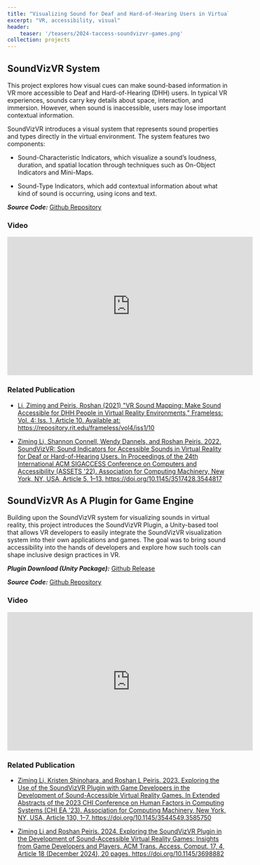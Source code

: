 ```yaml
---
title: "Visualizing Sound for Deaf and Hard-of-Hearing Users in Virtual Reality"
excerpt: "VR, accessibility, visual"
header:
    teaser: '/teasers/2024-taccess-soundvizvr-games.png'
collection: projects
---
```


## SoundVizVR System

This project explores how visual cues can make sound-based information in VR more accessible to Deaf and Hard-of-Hearing (DHH) users. In typical VR experiences, sounds carry key details about space, interaction, and immersion. However, when sound is inaccessible, users may lose important contextual information.

SoundVizVR introduces a visual system that represents sound properties and types directly in the virtual environment. The system features two components:

- Sound-Characteristic Indicators, which visualize a sound’s loudness, duration, and spatial location through techniques such as On-Object Indicators and Mini-Maps.

- Sound-Type Indicators, which add contextual information about what kind of sound is occurring, using icons and text.

***Source Code:*** <a href="https://github.com/Reedo0910/Sound-VR2" target="_blank" rel="noopener noreferrer">Github Repository</a>

### Video

<iframe width="560" height="315" src="https://www.youtube.com/embed/Yn1pe2mMHnA?si=0zPlXr7aUpJoocVk" title="YouTube video player" frameborder="0" allow="accelerometer; autoplay; clipboard-write; encrypted-media; gyroscope; picture-in-picture; web-share" referrerpolicy="strict-origin-when-cross-origin" allowfullscreen></iframe>

### Related Publication

- <a href="https://repository.rit.edu/frameless/vol4/iss1/10/" target="_blank" rel="noopener noreferrer">Li, Ziming and Peiris, Roshan (2021) "VR Sound Mapping: Make Sound Accessible for DHH People in Virtual Reality Environments," Frameless: Vol. 4: Iss. 1, Article 10.
Available at: https://repository.rit.edu/frameless/vol4/iss1/10</a>

- <a href="https://dl.acm.org/doi/abs/10.1145/3517428.3544817" target="_blank" rel="noopener noreferrer">Ziming Li, Shannon Connell, Wendy Dannels, and Roshan Peiris. 2022. SoundVizVR: Sound Indicators for Accessible Sounds in Virtual Reality for Deaf or Hard-of-Hearing Users. In Proceedings of the 24th International ACM SIGACCESS Conference on Computers and Accessibility (ASSETS '22). Association for Computing Machinery, New York, NY, USA, Article 5, 1–13. https://doi.org/10.1145/3517428.3544817</a>


## SoundVizVR As A Plugin for Game Engine

Building upon the SoundVizVR system for visualizing sounds in virtual reality, this project introduces the SoundVizVR Plugin, a Unity-based tool that allows VR developers to easily integrate the SoundVizVR visualization system into their own applications and games. The goal was to bring sound accessibility into the hands of developers and explore how such tools can shape inclusive design practices in VR.

***Plugin Download (Unity Package):*** <a href="https://github.com/ZimingLiii/SoundVizVR-Plugin/releases/latest" target="_blank" rel="noopener noreferrer">Github Release</a>

***Source Code:*** <a href="https://github.com/ZimingLiii/SoundVizVR-Plugin" target="_blank" rel="noopener noreferrer">Github Repository</a>

### Video

<iframe width="560" height="315" src="https://www.youtube.com/embed/m8DY4cI1Nck?si=STyiEmX61_slrnrA" title="YouTube video player" frameborder="0" allow="accelerometer; autoplay; clipboard-write; encrypted-media; gyroscope; picture-in-picture; web-share" referrerpolicy="strict-origin-when-cross-origin" allowfullscreen></iframe>

### Related Publication

- <a href="https://dl.acm.org/doi/10.1145/3544549.3585750" target="_blank" rel="noopener noreferrer">Ziming Li, Kristen Shinohara, and Roshan L Peiris. 2023. Exploring the Use of the SoundVizVR Plugin with Game Developers in the Development of Sound-Accessible Virtual Reality Games. In Extended Abstracts of the 2023 CHI Conference on Human Factors in Computing Systems (CHI EA '23). Association for Computing Machinery, New York, NY, USA, Article 130, 1–7. https://doi.org/10.1145/3544549.3585750</a>

- <a href="https://dl.acm.org/doi/10.1145/3698882" target="_blank" rel="noopener noreferrer">Ziming Li and Roshan Peiris. 2024. Exploring the SoundVizVR Plugin in the Development of Sound-Accessible Virtual Reality Games: Insights from Game Developers and Players. ACM Trans. Access. Comput. 17, 4, Article 18 (December 2024), 20 pages. https://doi.org/10.1145/3698882</a>

